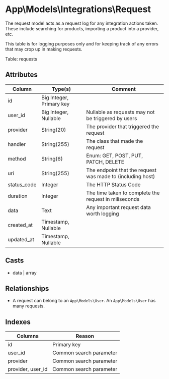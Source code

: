 # App\Models\Integrations\Request

The request model acts as a request log for any integration actions taken. These include searching for products, importing a product into a provider, etc.

This table is for logging purposes only and for keeping track of any errors that may crop up in making requests.

Table: requests

## Attributes
Column          | Type(s)                   | Comment
----------------|---------------------------|------------------------------------------------------------
id              | Big Integer, Primary key  |
user_id         | Big Integer, Nullable     | Nullable as requests may not be triggered by users
provider        | String(20)                | The provider that triggered the request
handler         | String(255)               | The class that made the request
method          | String(6)                 | Enum: GET, POST, PUT, PATCH, DELETE
uri             | String(255)               | The endpoint that the request was made to (including host)
status_code     | Integer                   | The HTTP Status Code
duration        | Integer                   | The time taken to complete the request in miliseconds
data            | Text                      | Any important request data worth logging
created_at      | Timestamp, Nullable       |
updated_at      | Timestamp, Nullable       |

## Casts
- data | array

## Relationships
- A request can belong to an `App\Models\User`. An `App\Models\User` has many requests.

## Indexes
Columns             | Reason
--------------------|------------------------
id                  | Primary key
user_id             | Common search parameter
provider            | Common search parameter
provider, user_id   | Common search parameter
